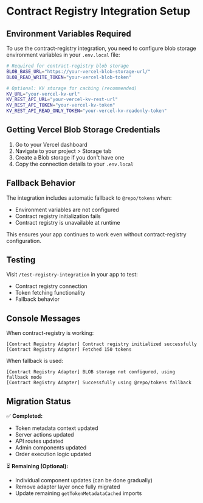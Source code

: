 # Contract Registry Integration Setup

## Environment Variables Required

To use the contract-registry integration, you need to configure blob storage environment variables in your `.env.local` file:

```bash
# Required for contract-registry blob storage
BLOB_BASE_URL="https://your-vercel-blob-storage-url/"
BLOB_READ_WRITE_TOKEN="your-vercel-blob-token"

# Optional: KV storage for caching (recommended)
KV_URL="your-vercel-kv-url" 
KV_REST_API_URL="your-vercel-kv-rest-url"
KV_REST_API_TOKEN="your-vercel-kv-token"
KV_REST_API_READ_ONLY_TOKEN="your-vercel-kv-readonly-token"
```

## Getting Vercel Blob Storage Credentials

1. Go to your Vercel dashboard
2. Navigate to your project > Storage tab
3. Create a Blob storage if you don't have one
4. Copy the connection details to your `.env.local`

## Fallback Behavior

The integration includes automatic fallback to `@repo/tokens` when:
- Environment variables are not configured
- Contract registry initialization fails
- Contract registry is unavailable at runtime

This ensures your app continues to work even without contract-registry configuration.

## Testing

Visit `/test-registry-integration` in your app to test:
- Contract registry connection
- Token fetching functionality
- Fallback behavior

## Console Messages

When contract-registry is working:
```
[Contract Registry Adapter] Contract registry initialized successfully
[Contract Registry Adapter] Fetched 150 tokens
```

When fallback is used:
```
[Contract Registry Adapter] BLOB storage not configured, using fallback mode
[Contract Registry Adapter] Successfully using @repo/tokens fallback
```

## Migration Status

✅ **Completed:**
- Token metadata context updated
- Server actions updated  
- API routes updated
- Admin components updated
- Order execution logic updated

⏳ **Remaining (Optional):**
- Individual component updates (can be done gradually)
- Remove adapter layer once fully migrated
- Update remaining `getTokenMetadataCached` imports
